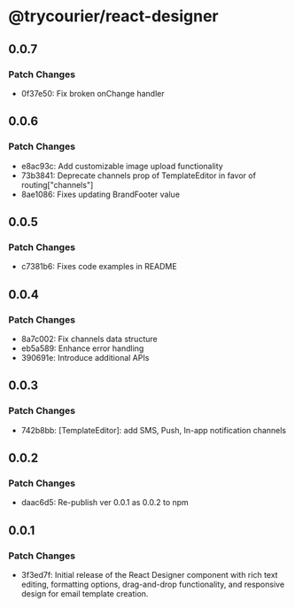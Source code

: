# @trycourier/react-designer

## 0.0.7

### Patch Changes

- 0f37e50: Fix broken onChange handler

## 0.0.6

### Patch Changes

- e8ac93c: Add customizable image upload functionality
- 73b3841: Deprecate channels prop of TemplateEditor in favor of routing["channels"]
- 8ae1086: Fixes updating BrandFooter value

## 0.0.5

### Patch Changes

- c7381b6: Fixes code examples in README

## 0.0.4

### Patch Changes

- 8a7c002: Fix channels data structure
- eb5a589: Enhance error handling
- 390691e: Introduce additional APIs

## 0.0.3

### Patch Changes

- 742b8bb: [TemplateEditor]: add SMS, Push, In-app notification channels

## 0.0.2

### Patch Changes

- daac6d5: Re-publish ver 0.0.1 as 0.0.2 to npm

## 0.0.1

### Patch Changes

- 3f3ed7f: Initial release of the React Designer component with rich text editing, formatting options, drag-and-drop functionality, and responsive design for email template creation.
